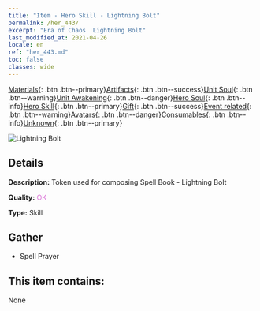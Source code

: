 ```yaml
---
title: "Item - Hero Skill - Lightning Bolt"
permalink: /her_443/
excerpt: "Era of Chaos  Lightning Bolt"
last_modified_at: 2021-04-26
locale: en
ref: "her_443.md"
toc: false
classes: wide
---
```

 [Materials](/Items/){: .btn .btn--primary}[Artifacts](/Items/Artifacts/){: .btn .btn--success}[Unit Soul](/Items/UnitSoul/){: .btn .btn--warning}[Unit Awakening](/Items/UnitAwakening/){: .btn .btn--danger}[Hero Soul](/Items/HeroSoul/){: .btn .btn--info}[Hero Skill](/Items/HeroSkill/){: .btn .btn--primary}[Gift](/Items/Gift/){: .btn .btn--success}[Event related](/Items/Events/){: .btn .btn--warning}[Avatars](/Items/Avatars/){: .btn .btn--danger}[Consumables](/Items/Consumables/){: .btn .btn--info}[Unknown](/Items/Unknown/){: .btn .btn--primary}

 ![Lightning Bolt](/images/t/ps_pilishandian.png)

## Details
 **Description:** Token used for composing Spell Book - Lightning Bolt

 **Quality:** <span style="color: #DA70D6">OK</span>

 **Type:** Skill

## Gather

*    Spell Prayer 

## This item contains:

  None

